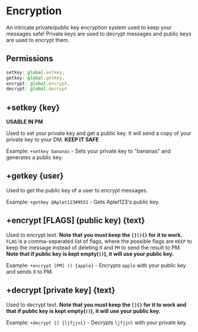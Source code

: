 # Encryption
An intricate private/public key encryption system used to keep your messages safe! Private keys are used to decrypt messages and public keys are used to encrypt them.
## Permissions
```js
setkey: global.setkey,
getkey: global.getKey,
encrypt: global.encrypt,
decrypt: global.decrypt
``` 
## +setkey {key}
**USABLE IN PM**

Used to set your private key and get a public key. It will send a copy of your private key to your DM. **KEEP IT SAFE**

Example: `+setkey bananas` - Sets your private key to "bananas" and generates a public key.
## +getkey {user}
Used to get the public key of a user to encrypt messages.

Example: `+getkey @Aplet123#9551` - Gets Aplet123's public key.
## +encrypt [FLAGS] (public key) {text}
Used to encrypt text. **Note that you must keep the `[](){}` for it to work.** `FLAG` is a comma-separated list of flags, where the possible flags are `KEEP` to keep the message instead of deleting it and `PM` to send the result to PM. **Note that if public key is kept empty(`()`), it will use your public key.**

Example: `+encrypt [PM] () {apple}` - Encrypts `apple` with your public key and sends it to PM.

## +decrypt [private key] {text}
Used to decrypt text. **Note that you must keep the `[]{}` for it to work and that if public key is kept empty(`()`), it will use your public key.**

Example: `+decrypt [] {ljfjjnl}` - Decrypts `ljfjjnl` with your private key. 